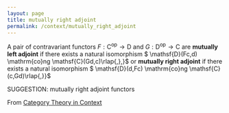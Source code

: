 ```yaml
---
layout: page
title: mutually right adjoint
permalink: /context/mutually_right_adjoint
---
```

 A pair of contravariant functors $F : \mathsf{C}^\mathrm{op} \to \mathsf{D}$ and $G : \mathsf{D}^\mathrm{op} \to \mathsf{C}$ are **mutually left adjoint** if there exists a natural isomorphism $ \mathsf{D}(Fc,d) \mathrm{co}ng \mathsf{C}(Gd,c)\rlap{,},}$ or **mutually right adjoint** if there exists a natural isomorphism $ \mathsf{D}(d,Fc) \mathrm{co}ng \mathsf{C}(c,Gd)\rlap{,}}$


SUGGESTION: mutually right adjoint functors

From [Category Theory in Context](https://mathgloss.github.io/MathGloss/context.html)